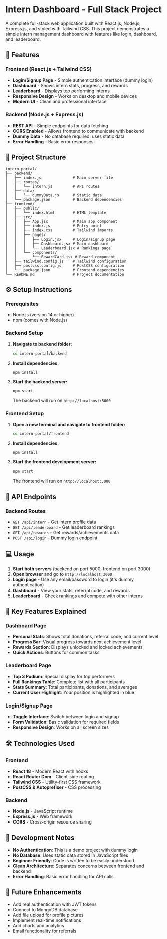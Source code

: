 # Intern Dashboard - Full Stack Project

A complete full-stack web application built with React.js, Node.js, Express.js, and styled with Tailwind CSS. This project demonstrates a simple intern management dashboard with features like login, dashboard, and leaderboard.

## 🚀 Features

### Frontend (React.js + Tailwind CSS)
- **Login/Signup Page** - Simple authentication interface (dummy login)
- **Dashboard** - Shows intern stats, progress, and rewards
- **Leaderboard** - Displays top performing interns
- **Responsive Design** - Works on desktop and mobile devices
- **Modern UI** - Clean and professional interface

### Backend (Node.js + Express.js)
- **REST API** - Simple endpoints for data fetching
- **CORS Enabled** - Allows frontend to communicate with backend
- **Dummy Data** - No database required, uses static data
- **Error Handling** - Basic error responses

## 📁 Project Structure

```
intern-portal/
├── backend/
│   ├── index.js              # Main server file
│   ├── routes/
│   │   └── intern.js         # API routes
│   ├── data/
│   │   └── dummyData.js      # Static data
│   └── package.json          # Backend dependencies
├── frontend/
│   ├── public/
│   │   └── index.html        # HTML template
│   ├── src/
│   │   ├── App.jsx           # Main app component
│   │   ├── index.js          # Entry point
│   │   ├── index.css         # Tailwind imports
│   │   ├── pages/
│   │   │   ├── Login.jsx     # Login/signup page
│   │   │   ├── Dashboard.jsx # Main dashboard
│   │   │   └── Leaderboard.jsx # Rankings page
│   │   └── components/
│   │       └── RewardCard.jsx # Reward component
│   ├── tailwind.config.js    # Tailwind configuration
│   ├── postcss.config.js     # PostCSS configuration
│   └── package.json          # Frontend dependencies
└── README.md                 # Project documentation
```

## ⚙️ Setup Instructions

### Prerequisites
- Node.js (version 14 or higher)
- npm (comes with Node.js)

### Backend Setup

1. **Navigate to backend folder:**
   ```bash
   cd intern-portal/backend
   ```

2. **Install dependencies:**
   ```bash
   npm install
   ```

3. **Start the backend server:**
   ```bash
   npm start
   ```
   
   The backend will run on `http://localhost:5000`

### Frontend Setup

1. **Open a new terminal and navigate to frontend folder:**
   ```bash
   cd intern-portal/frontend
   ```

2. **Install dependencies:**
   ```bash
   npm install
   ```

3. **Start the frontend development server:**
   ```bash
   npm start
   ```
   
   The frontend will run on `http://localhost:3000`

## 🔧 API Endpoints

### Backend Routes
- `GET /api/intern` - Get intern profile data
- `GET /api/leaderboard` - Get leaderboard rankings
- `GET /api/rewards` - Get rewards/achievements data
- `POST /api/login` - Dummy login endpoint

## 💻 Usage

1. **Start both servers** (backend on port 5000, frontend on port 3000)
2. **Open browser** and go to `http://localhost:3000`
3. **Login page** - Use any email/password to login (it's dummy authentication)
4. **Dashboard** - View your stats, referral code, and rewards
5. **Leaderboard** - Check rankings and compete with other interns

## 🎯 Key Features Explained

### Dashboard Page
- **Personal Stats**: Shows total donations, referral code, and current level
- **Progress Bar**: Visual progress towards next achievement level
- **Rewards Section**: Displays unlocked and locked achievements
- **Quick Actions**: Buttons for common tasks

### Leaderboard Page
- **Top 3 Podium**: Special display for top performers
- **Full Rankings Table**: Complete list with all participants
- **Stats Summary**: Total participants, donations, and averages
- **Current User Highlight**: Your position is highlighted in blue

### Login/Signup Page
- **Toggle Interface**: Switch between login and signup
- **Form Validation**: Basic validation for required fields
- **Responsive Design**: Works on all screen sizes

## 🛠️ Technologies Used

### Frontend
- **React 18** - Modern React with hooks
- **React Router Dom** - Client-side routing
- **Tailwind CSS** - Utility-first CSS framework
- **PostCSS & Autoprefixer** - CSS processing

### Backend
- **Node.js** - JavaScript runtime
- **Express.js** - Web framework
- **CORS** - Cross-origin resource sharing

## 📝 Development Notes

- **No Authentication**: This is a demo project with dummy login
- **No Database**: Uses static data stored in JavaScript files
- **Beginner Friendly**: Code is written to be easily understood
- **Clean Architecture**: Separates concerns between frontend and backend
- **Error Handling**: Basic error handling for API calls

## 🚧 Future Enhancements

- Add real authentication with JWT tokens
- Connect to MongoDB database
- Add file upload for profile pictures
- Implement real-time notifications
- Add charts and analytics
- Email functionality for referrals

